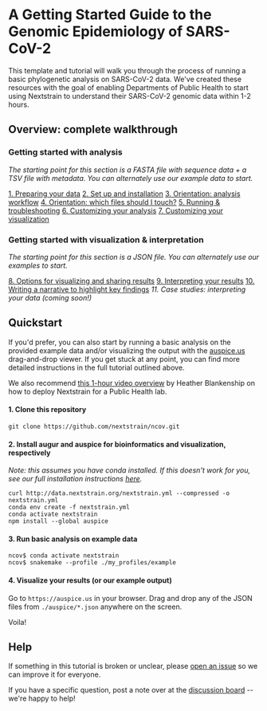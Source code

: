 # A Getting Started Guide to the Genomic Epidemiology of SARS-CoV-2

This template and tutorial will walk you through the process of running a basic phylogenetic analysis on SARS-CoV-2 data.
We've created these resources with the goal of enabling Departments of Public Health to start using Nextstrain to understand their SARS-CoV-2 genomic data within 1-2 hours.

## Overview: complete walkthrough
### Getting started with analysis
_The starting point for this section is a FASTA file with sequence data + a TSV file with metadata. You can alternately use our example data to start._

[1. Preparing your data](data-prep.md)
[2. Set up and installation](setup.md)
[3. Orientation: analysis workflow](orientation-workflow.md)
[4. Orientation: which files should I touch?](orientation-files.md)
[5. Running & troubleshooting](running.md)
[6. Customizing your analysis](customizing-analysis.md)
[7. Customizing your visualization](customizing-visualization.md)

### Getting started with visualization & interpretation
_The starting point for this section is a JSON file. You can alternately use our examples to start._

[8. Options for visualizing and sharing results](sharing.md)
[9. Interpreting your results](interpretation.md)
[10. Writing a narrative to highlight key findings](narratives.md)
_11. Case studies: interpreting your data (coming soon!)_

## Quickstart

If you'd prefer, you can also start by running a basic analysis on the provided example data and/or visualizing the output with the [auspice.us](auspice.us) drag-and-drop viewer. If you get stuck at any point, you can find more detailed instructions in the full tutorial outlined above.

We also recommend [this 1-hour video overview](https://youtu.be/m4_F2tG58Pc) by Heather Blankenship on how to deploy Nextstrain for a Public Health lab.

#### 1. Clone this repository
```
git clone https://github.com/nextstrain/ncov.git
```

#### 2. Install augur and auspice for bioinformatics and visualization, respectively
_Note: this assumes you have conda installed. If this doesn't work for you, see our full installation instructions [here](https://nextstrain.org/docs/getting-started/local-installation)._
```
curl http://data.nextstrain.org/nextstrain.yml --compressed -o nextstrain.yml
conda env create -f nextstrain.yml
conda activate nextstrain
npm install --global auspice
```

#### 3. Run basic analysis on example data
```
ncov$ conda activate nextstrain
ncov$ snakemake --profile ./my_profiles/example
```


#### 4. Visualize your results (or our example output)
Go to `https://auspice.us` in your browser.
Drag and drop any of the JSON files from `./auspice/*.json` anywhere on the screen.

Voila!


## Help

If something in this tutorial is broken or unclear, please [open an issue](https://github.com/nextstrain/ncov/issues/new/choose) so we can improve it for everyone.

If you have a specific question, post a note over at the [discussion board](https://discussion.nextstrain.org/) -- we're happy to help!

